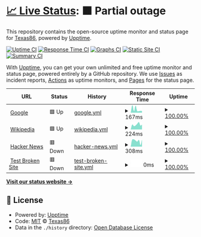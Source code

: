 # [📈 Live Status](https://Texas86.github.io/upptime): <!--live status--> **🟧 Partial outage**

This repository contains the open-source uptime monitor and status page for [Texas86](https://Texas86.github.io/upptime), powered by [Upptime](https://github.com/upptime/upptime).

[![Uptime CI](https://github.com/Texas86/upptime/workflows/Uptime%20CI/badge.svg)](https://github.com/Texas86/upptime/actions?query=workflow%3A%22Uptime+CI%22)
[![Response Time CI](https://github.com/Texas86/upptime/workflows/Response%20Time%20CI/badge.svg)](https://github.com/Texas86/upptime/actions?query=workflow%3A%22Response+Time+CI%22)
[![Graphs CI](https://github.com/Texas86/upptime/workflows/Graphs%20CI/badge.svg)](https://github.com/Texas86/upptime/actions?query=workflow%3A%22Graphs+CI%22)
[![Static Site CI](https://github.com/Texas86/upptime/workflows/Static%20Site%20CI/badge.svg)](https://github.com/Texas86/upptime/actions?query=workflow%3A%22Static+Site+CI%22)
[![Summary CI](https://github.com/Texas86/upptime/workflows/Summary%20CI/badge.svg)](https://github.com/Texas86/upptime/actions?query=workflow%3A%22Summary+CI%22)

With [Upptime](https://upptime.js.org), you can get your own unlimited and free uptime monitor and status page, powered entirely by a GitHub repository. We use [Issues](https://github.com/Texas86/upptime/issues) as incident reports, [Actions](https://github.com/Texas86/upptime/actions) as uptime monitors, and [Pages](https://Texas86.github.io/upptime) for the status page.

<!--start: status pages-->
<!-- This summary is generated by Upptime (https://github.com/upptime/upptime) -->
<!-- Do not edit this manually, your changes will be overwritten -->
<!-- prettier-ignore -->
| URL | Status | History | Response Time | Uptime |
| --- | ------ | ------- | ------------- | ------ |
| <img alt="" src="https://favicons.githubusercontent.com/www.google.com" height="13"> [Google](https://www.google.com) | 🟩 Up | [google.yml](https://github.com/Texas86/upptime/commits/HEAD/history/google.yml) | <details><summary><img alt="Response time graph" src="./graphs/google/response-time-week.png" height="20"> 167ms</summary><br><a href="https://Texas86.github.io/upptime/history/google"><img alt="Response time 85" src="https://img.shields.io/endpoint?url=https%3A%2F%2Fraw.githubusercontent.com%2FTexas86%2Fupptime%2FHEAD%2Fapi%2Fgoogle%2Fresponse-time.json"></a><br><a href="https://Texas86.github.io/upptime/history/google"><img alt="24-hour response time 85" src="https://img.shields.io/endpoint?url=https%3A%2F%2Fraw.githubusercontent.com%2FTexas86%2Fupptime%2FHEAD%2Fapi%2Fgoogle%2Fresponse-time-day.json"></a><br><a href="https://Texas86.github.io/upptime/history/google"><img alt="7-day response time 167" src="https://img.shields.io/endpoint?url=https%3A%2F%2Fraw.githubusercontent.com%2FTexas86%2Fupptime%2FHEAD%2Fapi%2Fgoogle%2Fresponse-time-week.json"></a><br><a href="https://Texas86.github.io/upptime/history/google"><img alt="30-day response time 103" src="https://img.shields.io/endpoint?url=https%3A%2F%2Fraw.githubusercontent.com%2FTexas86%2Fupptime%2FHEAD%2Fapi%2Fgoogle%2Fresponse-time-month.json"></a><br><a href="https://Texas86.github.io/upptime/history/google"><img alt="1-year response time 85" src="https://img.shields.io/endpoint?url=https%3A%2F%2Fraw.githubusercontent.com%2FTexas86%2Fupptime%2FHEAD%2Fapi%2Fgoogle%2Fresponse-time-year.json"></a></details> | <details><summary><a href="https://Texas86.github.io/upptime/history/google">100.00%</a></summary><a href="https://Texas86.github.io/upptime/history/google"><img alt="All-time uptime 100.00%" src="https://img.shields.io/endpoint?url=https%3A%2F%2Fraw.githubusercontent.com%2FTexas86%2Fupptime%2FHEAD%2Fapi%2Fgoogle%2Fuptime.json"></a><br><a href="https://Texas86.github.io/upptime/history/google"><img alt="24-hour uptime 100.00%" src="https://img.shields.io/endpoint?url=https%3A%2F%2Fraw.githubusercontent.com%2FTexas86%2Fupptime%2FHEAD%2Fapi%2Fgoogle%2Fuptime-day.json"></a><br><a href="https://Texas86.github.io/upptime/history/google"><img alt="7-day uptime 100.00%" src="https://img.shields.io/endpoint?url=https%3A%2F%2Fraw.githubusercontent.com%2FTexas86%2Fupptime%2FHEAD%2Fapi%2Fgoogle%2Fuptime-week.json"></a><br><a href="https://Texas86.github.io/upptime/history/google"><img alt="30-day uptime 100.00%" src="https://img.shields.io/endpoint?url=https%3A%2F%2Fraw.githubusercontent.com%2FTexas86%2Fupptime%2FHEAD%2Fapi%2Fgoogle%2Fuptime-month.json"></a><br><a href="https://Texas86.github.io/upptime/history/google"><img alt="1-year uptime 100.00%" src="https://img.shields.io/endpoint?url=https%3A%2F%2Fraw.githubusercontent.com%2FTexas86%2Fupptime%2FHEAD%2Fapi%2Fgoogle%2Fuptime-year.json"></a></details>
| <img alt="" src="https://favicons.githubusercontent.com/en.wikipedia.org" height="13"> [Wikipedia](https://en.wikipedia.org) | 🟩 Up | [wikipedia.yml](https://github.com/Texas86/upptime/commits/HEAD/history/wikipedia.yml) | <details><summary><img alt="Response time graph" src="./graphs/wikipedia/response-time-week.png" height="20"> 224ms</summary><br><a href="https://Texas86.github.io/upptime/history/wikipedia"><img alt="Response time 193" src="https://img.shields.io/endpoint?url=https%3A%2F%2Fraw.githubusercontent.com%2FTexas86%2Fupptime%2FHEAD%2Fapi%2Fwikipedia%2Fresponse-time.json"></a><br><a href="https://Texas86.github.io/upptime/history/wikipedia"><img alt="24-hour response time 220" src="https://img.shields.io/endpoint?url=https%3A%2F%2Fraw.githubusercontent.com%2FTexas86%2Fupptime%2FHEAD%2Fapi%2Fwikipedia%2Fresponse-time-day.json"></a><br><a href="https://Texas86.github.io/upptime/history/wikipedia"><img alt="7-day response time 224" src="https://img.shields.io/endpoint?url=https%3A%2F%2Fraw.githubusercontent.com%2FTexas86%2Fupptime%2FHEAD%2Fapi%2Fwikipedia%2Fresponse-time-week.json"></a><br><a href="https://Texas86.github.io/upptime/history/wikipedia"><img alt="30-day response time 182" src="https://img.shields.io/endpoint?url=https%3A%2F%2Fraw.githubusercontent.com%2FTexas86%2Fupptime%2FHEAD%2Fapi%2Fwikipedia%2Fresponse-time-month.json"></a><br><a href="https://Texas86.github.io/upptime/history/wikipedia"><img alt="1-year response time 193" src="https://img.shields.io/endpoint?url=https%3A%2F%2Fraw.githubusercontent.com%2FTexas86%2Fupptime%2FHEAD%2Fapi%2Fwikipedia%2Fresponse-time-year.json"></a></details> | <details><summary><a href="https://Texas86.github.io/upptime/history/wikipedia">100.00%</a></summary><a href="https://Texas86.github.io/upptime/history/wikipedia"><img alt="All-time uptime 100.00%" src="https://img.shields.io/endpoint?url=https%3A%2F%2Fraw.githubusercontent.com%2FTexas86%2Fupptime%2FHEAD%2Fapi%2Fwikipedia%2Fuptime.json"></a><br><a href="https://Texas86.github.io/upptime/history/wikipedia"><img alt="24-hour uptime 100.00%" src="https://img.shields.io/endpoint?url=https%3A%2F%2Fraw.githubusercontent.com%2FTexas86%2Fupptime%2FHEAD%2Fapi%2Fwikipedia%2Fuptime-day.json"></a><br><a href="https://Texas86.github.io/upptime/history/wikipedia"><img alt="7-day uptime 100.00%" src="https://img.shields.io/endpoint?url=https%3A%2F%2Fraw.githubusercontent.com%2FTexas86%2Fupptime%2FHEAD%2Fapi%2Fwikipedia%2Fuptime-week.json"></a><br><a href="https://Texas86.github.io/upptime/history/wikipedia"><img alt="30-day uptime 100.00%" src="https://img.shields.io/endpoint?url=https%3A%2F%2Fraw.githubusercontent.com%2FTexas86%2Fupptime%2FHEAD%2Fapi%2Fwikipedia%2Fuptime-month.json"></a><br><a href="https://Texas86.github.io/upptime/history/wikipedia"><img alt="1-year uptime 100.00%" src="https://img.shields.io/endpoint?url=https%3A%2F%2Fraw.githubusercontent.com%2FTexas86%2Fupptime%2FHEAD%2Fapi%2Fwikipedia%2Fuptime-year.json"></a></details>
| <img alt="" src="https://favicons.githubusercontent.com/news.ycombinator.com" height="13"> [Hacker News](https://news.ycombinator.com) | 🟥 Down | [hacker-news.yml](https://github.com/Texas86/upptime/commits/HEAD/history/hacker-news.yml) | <details><summary><img alt="Response time graph" src="./graphs/hacker-news/response-time-week.png" height="20"> 308ms</summary><br><a href="https://Texas86.github.io/upptime/history/hacker-news"><img alt="Response time 290" src="https://img.shields.io/endpoint?url=https%3A%2F%2Fraw.githubusercontent.com%2FTexas86%2Fupptime%2FHEAD%2Fapi%2Fhacker-news%2Fresponse-time.json"></a><br><a href="https://Texas86.github.io/upptime/history/hacker-news"><img alt="24-hour response time 364" src="https://img.shields.io/endpoint?url=https%3A%2F%2Fraw.githubusercontent.com%2FTexas86%2Fupptime%2FHEAD%2Fapi%2Fhacker-news%2Fresponse-time-day.json"></a><br><a href="https://Texas86.github.io/upptime/history/hacker-news"><img alt="7-day response time 308" src="https://img.shields.io/endpoint?url=https%3A%2F%2Fraw.githubusercontent.com%2FTexas86%2Fupptime%2FHEAD%2Fapi%2Fhacker-news%2Fresponse-time-week.json"></a><br><a href="https://Texas86.github.io/upptime/history/hacker-news"><img alt="30-day response time 233" src="https://img.shields.io/endpoint?url=https%3A%2F%2Fraw.githubusercontent.com%2FTexas86%2Fupptime%2FHEAD%2Fapi%2Fhacker-news%2Fresponse-time-month.json"></a><br><a href="https://Texas86.github.io/upptime/history/hacker-news"><img alt="1-year response time 290" src="https://img.shields.io/endpoint?url=https%3A%2F%2Fraw.githubusercontent.com%2FTexas86%2Fupptime%2FHEAD%2Fapi%2Fhacker-news%2Fresponse-time-year.json"></a></details> | <details><summary><a href="https://Texas86.github.io/upptime/history/hacker-news">100.00%</a></summary><a href="https://Texas86.github.io/upptime/history/hacker-news"><img alt="All-time uptime 100.00%" src="https://img.shields.io/endpoint?url=https%3A%2F%2Fraw.githubusercontent.com%2FTexas86%2Fupptime%2FHEAD%2Fapi%2Fhacker-news%2Fuptime.json"></a><br><a href="https://Texas86.github.io/upptime/history/hacker-news"><img alt="24-hour uptime 100.00%" src="https://img.shields.io/endpoint?url=https%3A%2F%2Fraw.githubusercontent.com%2FTexas86%2Fupptime%2FHEAD%2Fapi%2Fhacker-news%2Fuptime-day.json"></a><br><a href="https://Texas86.github.io/upptime/history/hacker-news"><img alt="7-day uptime 100.00%" src="https://img.shields.io/endpoint?url=https%3A%2F%2Fraw.githubusercontent.com%2FTexas86%2Fupptime%2FHEAD%2Fapi%2Fhacker-news%2Fuptime-week.json"></a><br><a href="https://Texas86.github.io/upptime/history/hacker-news"><img alt="30-day uptime 100.00%" src="https://img.shields.io/endpoint?url=https%3A%2F%2Fraw.githubusercontent.com%2FTexas86%2Fupptime%2FHEAD%2Fapi%2Fhacker-news%2Fuptime-month.json"></a><br><a href="https://Texas86.github.io/upptime/history/hacker-news"><img alt="1-year uptime 99.99%" src="https://img.shields.io/endpoint?url=https%3A%2F%2Fraw.githubusercontent.com%2FTexas86%2Fupptime%2FHEAD%2Fapi%2Fhacker-news%2Fuptime-year.json"></a></details>
| <img alt="" src="https://favicons.githubusercontent.com/thissitedoesnotexist.koj.co" height="13"> [Test Broken Site](https://thissitedoesnotexist.koj.co) | 🟥 Down | [test-broken-site.yml](https://github.com/Texas86/upptime/commits/HEAD/history/test-broken-site.yml) | <details><summary><img alt="Response time graph" src="./graphs/test-broken-site/response-time-week.png" height="20"> 0ms</summary><br><a href="https://Texas86.github.io/upptime/history/test-broken-site"><img alt="Response time 0" src="https://img.shields.io/endpoint?url=https%3A%2F%2Fraw.githubusercontent.com%2FTexas86%2Fupptime%2FHEAD%2Fapi%2Ftest-broken-site%2Fresponse-time.json"></a><br><a href="https://Texas86.github.io/upptime/history/test-broken-site"><img alt="24-hour response time 0" src="https://img.shields.io/endpoint?url=https%3A%2F%2Fraw.githubusercontent.com%2FTexas86%2Fupptime%2FHEAD%2Fapi%2Ftest-broken-site%2Fresponse-time-day.json"></a><br><a href="https://Texas86.github.io/upptime/history/test-broken-site"><img alt="7-day response time 0" src="https://img.shields.io/endpoint?url=https%3A%2F%2Fraw.githubusercontent.com%2FTexas86%2Fupptime%2FHEAD%2Fapi%2Ftest-broken-site%2Fresponse-time-week.json"></a><br><a href="https://Texas86.github.io/upptime/history/test-broken-site"><img alt="30-day response time 0" src="https://img.shields.io/endpoint?url=https%3A%2F%2Fraw.githubusercontent.com%2FTexas86%2Fupptime%2FHEAD%2Fapi%2Ftest-broken-site%2Fresponse-time-month.json"></a><br><a href="https://Texas86.github.io/upptime/history/test-broken-site"><img alt="1-year response time 0" src="https://img.shields.io/endpoint?url=https%3A%2F%2Fraw.githubusercontent.com%2FTexas86%2Fupptime%2FHEAD%2Fapi%2Ftest-broken-site%2Fresponse-time-year.json"></a></details> | <details><summary><a href="https://Texas86.github.io/upptime/history/test-broken-site">100.00%</a></summary><a href="https://Texas86.github.io/upptime/history/test-broken-site"><img alt="All-time uptime 100.00%" src="https://img.shields.io/endpoint?url=https%3A%2F%2Fraw.githubusercontent.com%2FTexas86%2Fupptime%2FHEAD%2Fapi%2Ftest-broken-site%2Fuptime.json"></a><br><a href="https://Texas86.github.io/upptime/history/test-broken-site"><img alt="24-hour uptime 100.00%" src="https://img.shields.io/endpoint?url=https%3A%2F%2Fraw.githubusercontent.com%2FTexas86%2Fupptime%2FHEAD%2Fapi%2Ftest-broken-site%2Fuptime-day.json"></a><br><a href="https://Texas86.github.io/upptime/history/test-broken-site"><img alt="7-day uptime 100.00%" src="https://img.shields.io/endpoint?url=https%3A%2F%2Fraw.githubusercontent.com%2FTexas86%2Fupptime%2FHEAD%2Fapi%2Ftest-broken-site%2Fuptime-week.json"></a><br><a href="https://Texas86.github.io/upptime/history/test-broken-site"><img alt="30-day uptime 100.00%" src="https://img.shields.io/endpoint?url=https%3A%2F%2Fraw.githubusercontent.com%2FTexas86%2Fupptime%2FHEAD%2Fapi%2Ftest-broken-site%2Fuptime-month.json"></a><br><a href="https://Texas86.github.io/upptime/history/test-broken-site"><img alt="1-year uptime 100.00%" src="https://img.shields.io/endpoint?url=https%3A%2F%2Fraw.githubusercontent.com%2FTexas86%2Fupptime%2FHEAD%2Fapi%2Ftest-broken-site%2Fuptime-year.json"></a></details>

<!--end: status pages-->

[**Visit our status website →**](https://Texas86.github.io/upptime)

## 📄 License

- Powered by: [Upptime](https://github.com/upptime/upptime)
- Code: [MIT](./LICENSE) © [Texas86](https://Texas86.github.io/upptime)
- Data in the `./history` directory: [Open Database License](https://opendatacommons.org/licenses/odbl/1-0/)
